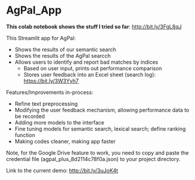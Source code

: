 # AgPal_App

**This colab notebook shows the stuff I tried so far**: http://bit.ly/3FgL8qJ

This Streamlit app for AgPal:
* Shows the results of our semantic search 
* Shows the results of the AgPal searcch
* Allows users to identify and report bad matches by indices
  * Based on user input, prints out performance comparison
  * Stores user feedback into an Excel sheet (search log): https://bit.ly/3W3Yyh7
  
Features/Improvements in-process:
* Refine text preprocessing 
* Modifying the user feedback mechanism, allowing performance data to be recorded
* Adding more models to the interface
* Fine tuning models for semantic search, lexical search; define ranking function
* Making codes cleaner, making app faster

Note, for the Google Drive feature to work, you need to copy and paste the credential file (agpal_plus_8d2114c78f0a.json) to your project directory.

Link to the current demo: http://bit.ly/3uJoK4t
